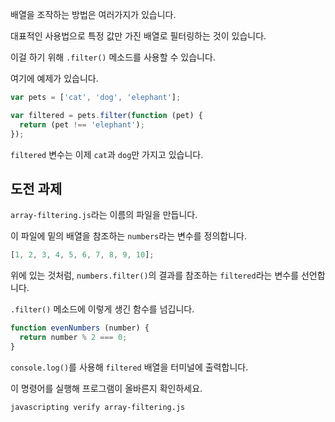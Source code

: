 배열을 조작하는 방법은 여러가지가 있습니다.

대표적인 사용법으로 특정 값만 가진 배열로 필터링하는 것이 있습니다.

이걸 하기 위해 `.filter()` 메소드를 사용할 수 있습니다.

여기에 예제가 있습니다.

```js
var pets = ['cat', 'dog', 'elephant'];

var filtered = pets.filter(function (pet) {
  return (pet !== 'elephant');
});
```

`filtered` 변수는 이제 `cat`과 `dog`만 가지고 있습니다.

## 도전 과제

`array-filtering.js`라는 이름의 파일을 만듭니다.

이 파일에 밑의 배열을 참조하는 `numbers`라는 변수를 정의합니다.

```js
[1, 2, 3, 4, 5, 6, 7, 8, 9, 10];
```

위에 있는 것처럼, `numbers.filter()`의 결과를 참조하는 `filtered`라는 변수를 선언합니다.

`.filter()` 메소드에 이렇게 생긴 함수를 넘깁니다.

```js
function evenNumbers (number) {
  return number % 2 === 0;
}
```

`console.log()`를 사용해 `filtered` 배열을 터미널에 출력합니다.

이 명령어를 실행해 프로그램이 올바른지 확인하세요.

```bash
javascripting verify array-filtering.js
```
